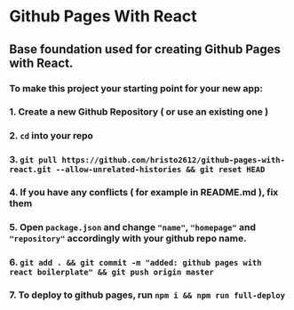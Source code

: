 # Github Pages With React


## Base foundation used for creating Github Pages with React.


### To make this project your starting point for your new app:


### 1. Create a new Github Repository ( or use an existing one )

### 2. `cd` into your repo

### 3. `git pull https://github.com/hristo2612/github-pages-with-react.git --allow-unrelated-histories && git reset HEAD`

### 4. If you have any conflicts ( for example in README.md ), fix them

### 5. Open `package.json` and change `"name"`, `"homepage"` and `"repository"` accordingly with your github repo name.

### 6. `git add . && git commit -m "added: github pages with react boilerplate" && git push origin master`

### 7. To deploy to github pages, run `npm i && npm run full-deploy`
